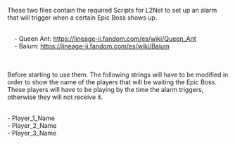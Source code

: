 These two files contain the required Scripts for L2Net to set up an alarm that will trigger when a certain Epic Boss shows up. <br /><br />

&nbsp;&nbsp;&nbsp;&nbsp;- Queen Ant: https://lineage-ii.fandom.com/es/wiki/Queen_Ant
<br />&nbsp;&nbsp;&nbsp;&nbsp;- Baium: https://lineage-ii.fandom.com/es/wiki/Baium

<br /><br />
Before starting to use them. The following strings will have to be modified in order to show the name of the players that will be waiting the Epic Boss. These players will have to be playing by the time the alarm triggers, otherwise they will not receive it.

<br />
- Player_1_Name<br />
- Player_2_Name<br />
- Player_3_Name
